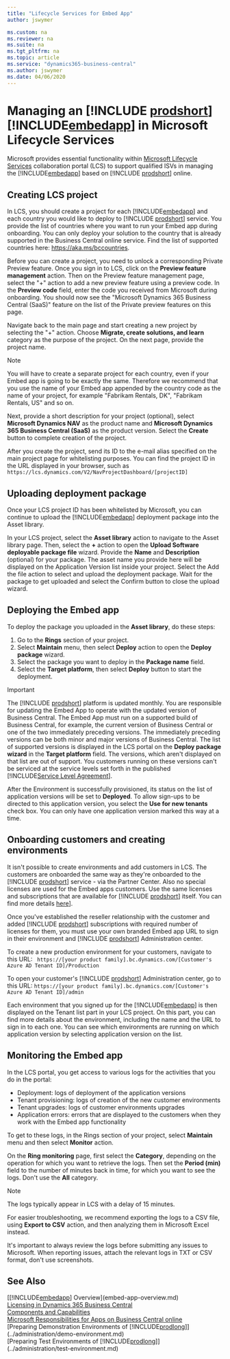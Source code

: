 ```yaml
---
title: "Lifecycle Services for Embed App"
author: jswymer

ms.custom: na
ms.reviewer: na
ms.suite: na
ms.tgt_pltfrm: na
ms.topic: article
ms.service: "dynamics365-business-central"
ms.author: jswymer
ms.date: 04/06/2020
---
```


# Managing an [!INCLUDE [prodshort](../developer/includes/prodshort.md)] [!INCLUDE[embedapp](../developer/includes/embedapp.md)] in Microsoft Lifecycle Services

Microsoft provides essential functionality within [Microsoft Lifecycle Services](https://lcs.dynamics.com/v2) collaboration portal (LCS) to support qualified ISVs in managing the [!INCLUDE[embedapp](../developer/includes/embedapp.md)] based on [!INCLUDE [prodshort](../developer/includes/prodshort.md)] online.  

## Creating LCS project

In LCS, you should create a project for each [!INCLUDE[embedapp](../developer/includes/embedapp.md)] and each country you would like to deploy to [!INCLUDE [prodshort](../developer/includes/prodshort.md)] service. You provide the list of countries where you want to run your Embed app during onboarding. You can only deploy your solution to the country that is already supported in the Business Central online service. Find the list of supported countries here: https://aka.ms/bccountries. 

Before you can create a project, you need to unlock a corresponding Private Preview feature. Once you sign in to LCS, click on the **Preview feature management** action. Then on the Preview feature management page, select the "+" action to add a new preview feature using a preview code. In the **Preview code** field, enter the code you received from Microsoft during onboarding. You should now see the "Microsoft Dynamics 365 Business Central (SaaS)" feature on the list of the Private preview features on this page.     

Navigate back to the main page and start creating a new project by selecting the "+" action. Choose **Migrate, create solutions, and learn** category as the purpose of the project. On the next page, provide the project name. 

> [!NOTE]
> You will have to create a separate project for each country, even if your Embed app is going to be exactly the same. Therefore we recommend that you use the name of your Embed app appended by the country code as the name of your project, for example "Fabrikam Rentals, DK", "Fabrikam Rentals, US" and so on.

Next, provide a short description for your project (optional), select **Microsoft Dynamics NAV** as the product name and **Microsoft Dynamics 365 Business Central (SaaS)** as the product version. Select the **Create** button to complete creation of the project. 

After you create the project, send its ID to the e-mail alias specified on the main project page for whitelisting purposes. You can find the project ID in the URL displayed in your browser, such as `https://lcs.dynamics.com/V2/NavProjectDashboard/[projectID]`

## Uploading deployment package

Once your LCS project ID has been whitelisted by Microsoft, you can continue to upload the [!INCLUDE[embedapp](../developer/includes/embedapp.md)] deployment package into the Asset library. <!-- COMMENTED OUT UNTIL THE FILE IS FOUND You can read more about the the content and structure of the deployment package [here]: https://docs.microsoft.com/en-us/dynamics365/business-central/dev-itpro/embedapps/embed-app-deployment-package.--> 

In your LCS project, select the **Asset library** action to navigate to the Asset library page. Then, select the **+** action to open the **Upload Software deployable package file** wizard. Provide the **Name** and **Description** (optional) for your package. The asset name you provide here will be displayed on the Application Version list inside your project. Select the Add the file action to select and upload the deployment package. Wait for the package to get uploaded and select the Confirm button to close the upload wizard.  

## Deploying the Embed app

To deploy the package you uploaded in the **Asset library**, do these steps:

1. Go to the **Rings** section of your project.
2. Select **Maintain** menu, then select **Deploy** action to open the **Deploy package** wizard.
3. Select the package you want to deploy in the **Package name** field.
4. Select the **Target platform**, then select **Deploy** button to start the deployment. 

> [!IMPORTANT]
> The [!INCLUDE [prodshort](../developer/includes/prodshort.md)] platform is updated monthly. You are responsible for updating the Embed App to operate with the updated version of Business Central. The Embed App must run on a supported build of Business Central, for example, the current version of Business Central or one of the two immediately preceding versions. The immediately preceding versions can be both minor and major versions of Business Central. The list of supported versions is displayed in the LCS portal on the **Deploy package wizard** in the **Target platform** field. The versions, which aren't displayed on that list are out of support. You customers running on these versions can't be serviced at the service levels set forth in the published [!INCLUDE[Service Level Agreement](https://www.microsoft.com/licensing/product-licensing/products)]. 

After the Environment is successfully provisioned, its status on the list of application versions will be set to **Deployed**. To allow sign-ups to be directed to this application version, you select the **Use for new tenants** check box. You can only have one application version marked this way at a time. 

## Onboarding customers and creating environments

It isn't possible to create environments and add customers in LCS. The customers are onboarded the same way as they're onboarded to the [!INCLUDE [prodshort](../developer/includes/prodshort.md)] service - via the Partner Center. Also no special licenses are used for the Embed apps customers. Use the same licenses and subscriptions that are available for [!INCLUDE [prodshort](../developer/includes/prodshort.md)] itself. You can find more details [here](../administration/get-started-online.MD)].  

Once you've established the reseller relationship with the customer and added [!INCLUDE [prodshort](../developer/includes/prodshort.md)] subscriptions with required number of licenses for them, you must use your own branded Embed app URL to sign in their environment and [!INCLUDE [prodshort](../developer/includes/prodshort.md)] Administration center.

To create a new production environment for your customers, navigate to this URL: `
https://[your product family].bc.dynamics.com/[Customer's Azure AD Tenant ID]/Production`  

To open your customer's [!INCLUDE [prodshort](../developer/includes/prodshort.md)] Administration center, go to this URL: `https://[your product family].bc.dynamics.com/[Customer's Azure AD Tenant ID]/admin`  

Each environment that you signed up for the [!INCLUDE[embedapp](../developer/includes/embedapp.md)] is then displayed on the Tenant list part in your LCS project. On this part, you can find more details about the environment, including the name and the URL to sign in to each one. You can see which environments are running on which application version by selecting application version on the list.  

## Monitoring the Embed app

In the LCS portal, you get access to various logs for the activities that you do in the portal:

- Deployment: logs of deployment of the application versions 
- Tenant provisioning: logs of creation of the new customer environments   
- Tenant upgrades: logs of customer environments upgrades  
- Application errors: errors that are displayed to the customers when they work with the Embed app functionality

To get to these logs, in the Rings section of your project, select **Maintain** menu and then select **Monitor** action.  

On the **Ring monitoring** page, first select the **Category**, depending on the operation for which you want to retrieve the logs. Then set the **Period (min)** field to the number of minutes back in time, for which you want to see the logs. Don't use the **All** category.

> [!NOTE]
> The logs typically appear in LCS with a delay of 15 minutes. 

For easier troubleshooting, we recommend exporting the logs to a CSV file, using **Export to CSV** action, and then analyzing them in Microsoft Excel instead.  

It's important to always review the logs before submitting any issues to Microsoft. When reporting issues, attach the relevant logs in TXT or CSV format, don't use screenshots. 
 

## See Also

[[!INCLUDE[embedapp](../developer/includes/embedapp.md)] Overview](embed-app-overview.md)  
[Licensing in Dynamics 365 Business Central](licensing.md)  
[Components and Capabilities](app-components.md)  
[Microsoft Responsibilities for Apps on Business Central online](microsoft-responsibilities.md)  
[Preparing Demonstration Environments of [!INCLUDE[prodlong](../developer/includes/prodlong.md)]](../administration/demo-environment.md)  
[Preparing Test Environments of [!INCLUDE[prodlong](../developer/includes/prodlong.md)]](../administration/test-environment.md)  
